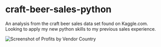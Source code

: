 # craft-beer-sales-python
An analysis from the craft beer sales data set found on Kaggle.com. Looking to apply my new python skills to my previous sales experience. 

![Screenshot of Profits by Vendor Country](https://imgur.com/a/2ovhXux)


